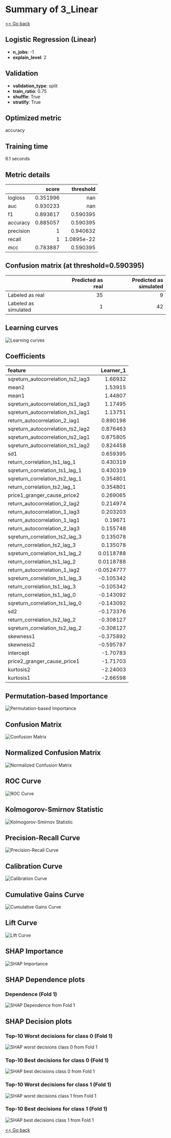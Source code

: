# Summary of 3_Linear

[<< Go back](../README.md)


## Logistic Regression (Linear)
- **n_jobs**: -1
- **explain_level**: 2

## Validation
 - **validation_type**: split
 - **train_ratio**: 0.75
 - **shuffle**: True
 - **stratify**: True

## Optimized metric
accuracy

## Training time

6.1 seconds

## Metric details
|           |    score |    threshold |
|:----------|---------:|-------------:|
| logloss   | 0.351996 | nan          |
| auc       | 0.930233 | nan          |
| f1        | 0.893617 |   0.590395   |
| accuracy  | 0.885057 |   0.590395   |
| precision | 1        |   0.940632   |
| recall    | 1        |   1.0895e-22 |
| mcc       | 0.783887 |   0.590395   |


## Confusion matrix (at threshold=0.590395)
|                      |   Predicted as real |   Predicted as simulated |
|:---------------------|--------------------:|-------------------------:|
| Labeled as real      |                  35 |                        9 |
| Labeled as simulated |                   1 |                       42 |

## Learning curves
![Learning curves](learning_curves.png)

## Coefficients
| feature                           |   Learner_1 |
|:----------------------------------|------------:|
| sqreturn_autocorrelation_ts2_lag3 |   1.66932   |
| mean2                             |   1.53915   |
| mean1                             |   1.44807   |
| sqreturn_autocorrelation_ts1_lag3 |   1.17495   |
| sqreturn_autocorrelation_ts1_lag1 |   1.13751   |
| return_autocorrelation_2_lag1     |   0.890198  |
| sqreturn_autocorrelation_ts2_lag2 |   0.876463  |
| sqreturn_autocorrelation_ts2_lag1 |   0.875805  |
| sqreturn_autocorrelation_ts1_lag2 |   0.824458  |
| sd1                               |   0.659395  |
| return_correlation_ts1_lag_1      |   0.430319  |
| sqreturn_correlation_ts1_lag_1    |   0.430319  |
| sqreturn_correlation_ts2_lag_1    |   0.354801  |
| return_correlation_ts2_lag_1      |   0.354801  |
| price1_granger_cause_price2       |   0.269065  |
| return_autocorrelation_2_lag2     |   0.214974  |
| return_autocorrelation_1_lag3     |   0.203203  |
| return_autocorrelation_1_lag1     |   0.19671   |
| return_autocorrelation_2_lag3     |   0.155748  |
| sqreturn_correlation_ts2_lag_3    |   0.135078  |
| return_correlation_ts2_lag_3      |   0.135078  |
| sqreturn_correlation_ts1_lag_2    |   0.0118788 |
| return_correlation_ts1_lag_2      |   0.0118788 |
| return_autocorrelation_1_lag2     |  -0.0524777 |
| sqreturn_correlation_ts1_lag_3    |  -0.105342  |
| return_correlation_ts1_lag_3      |  -0.105342  |
| return_correlation_ts1_lag_0      |  -0.143092  |
| sqreturn_correlation_ts1_lag_0    |  -0.143092  |
| sd2                               |  -0.173376  |
| return_correlation_ts2_lag_2      |  -0.308127  |
| sqreturn_correlation_ts2_lag_2    |  -0.308127  |
| skewness1                         |  -0.375892  |
| skewness2                         |  -0.595787  |
| intercept                         |  -1.70783   |
| price2_granger_cause_price1       |  -1.71703   |
| kurtosis2                         |  -2.24003   |
| kurtosis1                         |  -2.66598   |


## Permutation-based Importance
![Permutation-based Importance](permutation_importance.png)
## Confusion Matrix

![Confusion Matrix](confusion_matrix.png)


## Normalized Confusion Matrix

![Normalized Confusion Matrix](confusion_matrix_normalized.png)


## ROC Curve

![ROC Curve](roc_curve.png)


## Kolmogorov-Smirnov Statistic

![Kolmogorov-Smirnov Statistic](ks_statistic.png)


## Precision-Recall Curve

![Precision-Recall Curve](precision_recall_curve.png)


## Calibration Curve

![Calibration Curve](calibration_curve_curve.png)


## Cumulative Gains Curve

![Cumulative Gains Curve](cumulative_gains_curve.png)


## Lift Curve

![Lift Curve](lift_curve.png)



## SHAP Importance
![SHAP Importance](shap_importance.png)

## SHAP Dependence plots

### Dependence (Fold 1)
![SHAP Dependence from Fold 1](learner_fold_0_shap_dependence.png)

## SHAP Decision plots

### Top-10 Worst decisions for class 0 (Fold 1)
![SHAP worst decisions class 0 from Fold 1](learner_fold_0_shap_class_0_worst_decisions.png)
### Top-10 Best decisions for class 0 (Fold 1)
![SHAP best decisions class 0 from Fold 1](learner_fold_0_shap_class_0_best_decisions.png)
### Top-10 Worst decisions for class 1 (Fold 1)
![SHAP worst decisions class 1 from Fold 1](learner_fold_0_shap_class_1_worst_decisions.png)
### Top-10 Best decisions for class 1 (Fold 1)
![SHAP best decisions class 1 from Fold 1](learner_fold_0_shap_class_1_best_decisions.png)

[<< Go back](../README.md)
